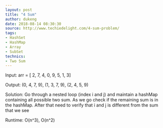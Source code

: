 ```yaml
---
layout: post
title: "4 Sum"
author: dukeng
date: 2018-08-14 08:30:30
source: http://www.techiedelight.com/4-sum-problem/
tags:
- HashSet
- HashMap
- Array
- SubSet
technics:
- Two Sum
---
```


Input: arr = [ 2, 7, 4, 0, 9, 5, 1, 3]

Output: (0, 4, 7, 9), (1, 3, 7, 9), (2, 4, 5, 9)

Solution: Go through a nested loop (index i and j) and maintain a hashMap containing all possible two sum. As we go check if the remaining sum is in the hashMap. After that need to verify that i and j is different from the sum that we see

Runtime: O(n^3), O(n^2)

